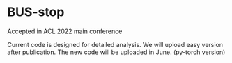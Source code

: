 # BUS-stop
Accepted in ACL 2022 main conference 

Current code is designed for detailed analysis.
We will upload easy version after publication.
The new code will be uploaded in June. (py-torch version)
